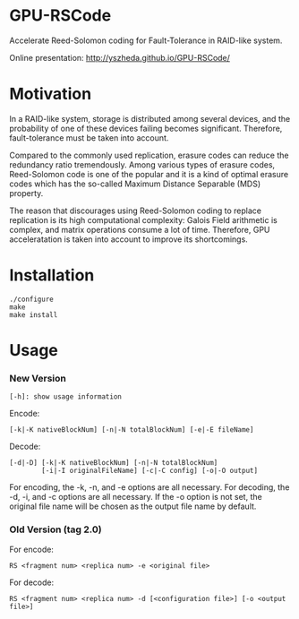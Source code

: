 GPU-RSCode
==========
Accelerate Reed-Solomon coding for Fault-Tolerance in RAID-like system.

Online presentation: http://yszheda.github.io/GPU-RSCode/

Motivation
==========
In a RAID-like system, storage is distributed among several devices, and the probability of one of these devices failing becomes significant. Therefore, fault-tolerance must
be taken into account.

Compared to the commonly used replication, erasure codes can reduce the redundancy ratio tremendously. 
Among various types of erasure codes, Reed-Solomon code is one of the popular and it is a kind of optimal erasure codes which has the so-called
Maximum Distance Separable (MDS) property.

The reason that discourages using Reed-Solomon coding to replace replication is its high computational complexity: Galois Field arithmetic is complex,
and matrix operations consume a lot of time. Therefore, GPU acceleratation is taken into account to improve its shortcomings.

Installation
==========
```shell
./configure
make
make install
```

Usage
==========
### New Version ###
```shell
[-h]: show usage information
```
Encode: 
```shell
[-k|-K nativeBlockNum] [-n|-N totalBlockNum] [-e|-E fileName]
```
Decode: 
```shell
[-d|-D] [-k|-K nativeBlockNum] [-n|-N totalBlockNum] 
        [-i|-I originalFileName] [-c|-C config] [-o|-O output]
```
For encoding, the -k, -n, and -e options are all necessary.
For decoding, the -d, -i, and -c options are all necessary.
If the -o option is not set, the original file name will be chosen as the output file name by default.

### Old Version (tag 2.0) ###
For encode:
```shell
RS <fragment num> <replica num> -e <original file>
```
For decode:
```shell
RS <fragment num> <replica num> -d [<configuration file>] [-o <output file>]
```
